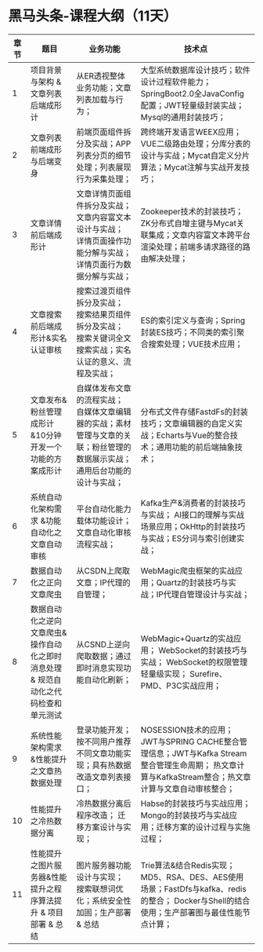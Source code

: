 # 黑马头条-课程大纲（11天）

| 章节 | 题目                                                         | 业务功能                                                     | 技术点                                                       |
| ---- | ------------------------------------------------------------ | ------------------------------------------------------------ | ------------------------------------------------------------ |
| 1    | 项目背景与架构   &      文章列表后端成形计                   | 从ER透视整体业务功能；文章列表加载与行为；                   | 大型系统数据库设计技巧；软件设计过程软件能力；SpringBoot2.0全JavaConfig配置；JWT轻量级封装实战；Mysql的通用封装技巧； |
| 2    | 文章列表前端成形与后端变身                                   | 前端页面组件拆分及实战；APP列表分页的细节处理；列表展现行为采集处理； | 跨终端开发语言WEEX应用；VUE二级路由处理；分库分表的设计与实战；Mycat自定义分片算法；Mycat注解与实战开发技巧； |
| 3    | 文章详情前后端成形计                                         | 文章详情页面组件拆分及实战；      文章内容富文本设计与实战；      详情页面操作功能分解与实战；      详情页面行为数据分解与实战； | Zookeeper技术的封装技巧；ZK分布式自增主键与Mycat关联集成；文章内容富文本跨平台渲染处理；前端多请求路径的路由解决处理； |
| 4    | 文章搜索前后端成形计&实名认证审核                            | 搜索过渡页组件拆分及实战；      搜索结果页组件拆分及实战；      搜索关键词全文搜索实战；实名认证的意义、流程及实战； | ES的索引定义与查询；Spring封装ES技巧；不同类的索引聚合搜索处理；VUE技术应用； |
| 5    | 文章发布&粉丝管理成形计&10分钟开发一个功能的方案成形计       | 自媒体发布文章的流程实战；      自媒体文章编辑器的实战；素材管理与文章的关联；粉丝管理的数据展示实战；通用后台功能的设计与实战； | 分布式文件存储FastdFs的封装技巧；文章编辑器的自定义实战；Echarts与Vue的整合技术；通用功能的前后端抽象技术； |
| 6    | 系统自动化架构需求   &功能自动化之文章自动审核               | 平台自动化能力载体功能设计；      文章自动化审核流程实战；   | Kafka生产&消费者的封装技巧与实战；      AI接口的理解与实战场景应用；OkHttp的封装技巧与实战；ES分词与索引创建实战； |
| 7    | 数据自动化之正向文章爬虫                                     | 从CSDN上爬取文章；IP代理的自管理；                           | WebMagic爬虫框架的实战应用；Quartz的封装技巧与实战；IP代理自管理设计与实战； |
| 8    | 数据自动化之逆向文章爬虫&操作自动化之即时消息处理 &     规范自动化之代码检查和单元测试 | 从CSND上逆向爬取数据；通过即时消息实现功能自动化刷新；       | WebMagic+Quartz的实战应用；      WebSocket的封装技巧与实战；      WebSocket的权限管理轻量级实现；      Surefire、PMD、P3C实战应用； |
| 9    | 系统性能架构需求   &性能提升之文章热数据处理                 | 登录功能开发；按不同用户推荐不同文章功能实现；具有热数据改造文章列表接口； | NOSESSION技术的应用； JWT与SPRING CACHE整合管理信息；JWT与Kafka Stream整合管理生命周期； 热文章计算与KafkaStream整合；热文章计算与文章自动审核整合； |
| 10   | 性能提升之冷热数据分离                                       | 冷热数据分离后程序改造；      迁移方案设计与实现；           | Habse的封装技巧与实战应用；Mongo的封装技巧与实战应用；迁移方案的设计过程与实施过程； |
| 11   | 性能提升之图片服务器&性能提升之程序算法提升 &       项目部署 & 总结 | 图片服务器功能设计与实现；      搜索联想词优化；系统安全性加固；生产部署 & 总结 | Trie算法&结合Redis实现；MD5、RSA、DES、AES使用场景；FastDfs与kafka、redis的整合； Docker与Shell的结合使用；生产部署图与最佳性能节点计算； |

